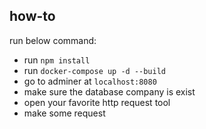 ## how-to

run below command:

* run `npm install`
* run `docker-compose up -d --build`
* go to adminer at `localhost:8080`
* make sure the database company is exist
* open your favorite http request tool
* make some request

